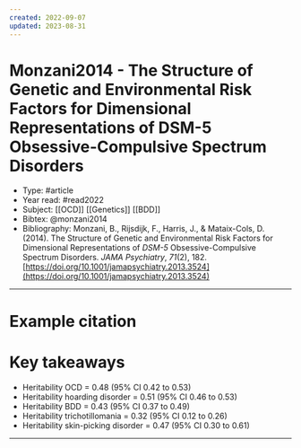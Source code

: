```yaml
---
created: 2022-09-07
updated: 2023-08-31
---
```

# Monzani2014 - The Structure of Genetic and Environmental Risk Factors for Dimensional Representations of DSM-5 Obsessive-Compulsive Spectrum Disorders

* Type: #article
* Year read: #read2022
* Subject: [[OCD]] [[Genetics]] [[BDD]] 
* Bibtex: @monzani2014
* Bibliography: Monzani, B., Rijsdijk, F., Harris, J., & Mataix-Cols, D. (2014). The Structure of Genetic and Environmental Risk Factors for Dimensional Representations of _DSM-5_ Obsessive-Compulsive Spectrum Disorders. _JAMA Psychiatry_, _71_(2), 182. [https://doi.org/10.1001/jamapsychiatry.2013.3524](https://doi.org/10.1001/jamapsychiatry.2013.3524)
---
# Example citation


# Key takeaways
* Heritability OCD = 0.48 (95% CI 0.42 to 0.53)
* Heritability hoarding disorder = 0.51 (95% CI 0.46 to 0.53)
* Heritability BDD = 0.43 (95% CI 0.37 to 0.49)
* Heritability trichotillomania = 0.32 (95% CI 0.12 to 0.26)
* Heritability skin-picking disorder = 0.47 (95% CI 0.30 to 0.61)

---